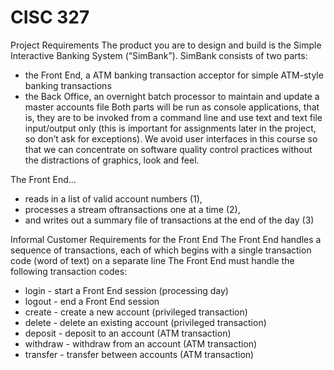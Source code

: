 # CISC 327

Project Requirements
The product you are to design and build is the Simple Interactive Banking System
(“SimBank”). SimBank consists of two parts:
 - the Front End, a ATM banking transaction acceptor for simple ATM-style
banking transactions
 - the Back Office, an overnight batch processor to maintain and update a
master accounts file
Both parts will be run as console applications, that is, they are to be invoked from a
command line and use text and text file input/output only (this is important for
assignments later in the project, so don’t ask for exceptions). We avoid user interfaces
in this course so that we can concentrate on software quality control practices without
the distractions of graphics, look and feel.

The Front End...
- reads in a list of valid account numbers (1), 
- processes a stream oftransactions one at a time (2), 
- and writes out a summary file of transactions at the end of the day (3)

Informal Customer Requirements for the Front End
The Front End handles a sequence of transactions, each of which begins with a single
transaction code (word of text) on a separate line
The Front End must handle the following transaction codes: 
- login - start a Front End session (processing day) 
- logout - end a Front End session 
- create - create a new account (privileged transaction) 
- delete - delete an existing account (privileged transaction) 
- deposit - deposit to an account (ATM transaction) 
- withdraw - withdraw from an account (ATM transaction) 
- transfer - transfer between accounts (ATM transaction)
